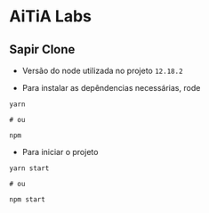 # AiTiA Labs

## Sapir Clone

- Versão do node utilizada no projeto `12.18.2`

- Para instalar as depêndencias necessárias, rode

```shell
yarn

# ou

npm
```

- Para iniciar o projeto

```shell
yarn start

# ou

npm start
```

